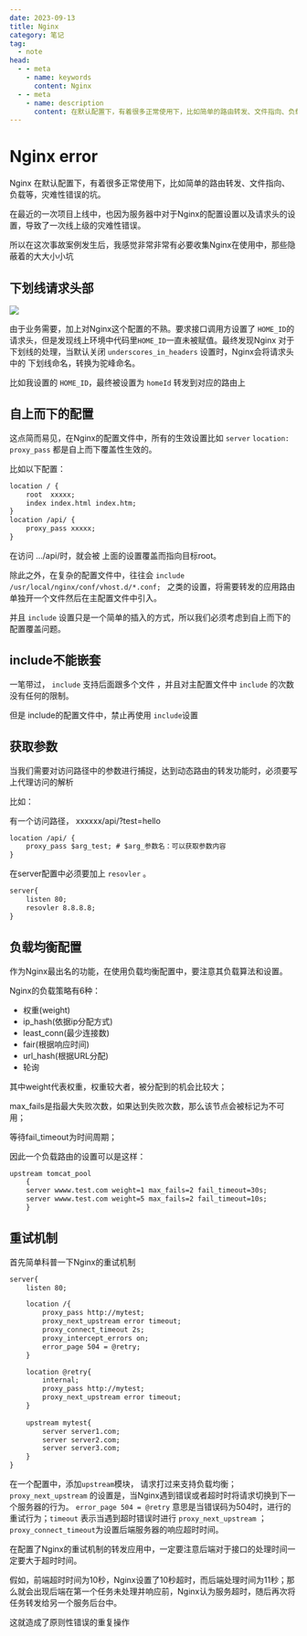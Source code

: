```yaml
---
date: 2023-09-13
title: Nginx
category: 笔记
tag:
  - note
head:
  - - meta
    - name: keywords
      content: Nginx
  - - meta
    - name: description
      content: 在默认配置下，有着很多正常使用下，比如简单的路由转发、文件指向、负载等，灾难性错误的坑
---
```

# Nginx  error

Nginx 在默认配置下，有着很多正常使用下，比如简单的路由转发、文件指向、负载等，灾难性错误的坑。

在最近的一次项目上线中，也因为服务器中对于Nginx的配置设置以及请求头的设置，导致了一次线上级的灾难性错误。

所以在这次事故案例发生后，我感觉非常非常有必要收集Nginx在使用中，那些隐蔽着的大大小小坑

## 下划线请求头部

![](https://leyunone-img.oss-cn-hangzhou.aliyuncs.com/image/2023-09-11/480dfc1f-286b-4785-aaee-7efe4817d9e7.PNG)

由于业务需要，加上对Nginx这个配置的不熟。要求接口调用方设置了 `HOME_ID`的请求头，但是发现线上环境中代码里`HOME_ID`一直未被赋值。最终发现Nginx 对于 下划线的处理，当默认关闭 `underscores_in_headers` 设置时，Nginx会将请求头中的 下划线命名，转换为驼峰命名。

比如我设置的 `HOME_ID`，最终被设置为 `homeId` 转发到对应的路由上

## 自上而下的配置

这点简而易见，在Nginx的配置文件中，所有的生效设置比如 `server` `location:`  `proxy_pass` 都是自上而下覆盖性生效的。

比如以下配置：

```xml
location / {
    root  xxxxx;
    index index.html index.htm;
}
location /api/ {
    proxy_pass xxxxx;
}

```

在访问 .../api/时，就会被 上面的设置覆盖而指向目标root。

除此之外，在复杂的配置文件中，往往会 `include /usr/local/nginx/conf/vhost.d/*.conf; ` 之类的设置，将需要转发的应用路由单独开一个文件然后在主配置文件中引入。

并且 `include` 设置只是一个简单的插入的方式，所以我们必须考虑到自上而下的配置覆盖问题。

## include不能嵌套

一笔带过， `include` 支持后面跟多个文件 ，并且对主配置文件中 `include` 的次数没有任何的限制。

但是 include的配置文件中，禁止再使用 `include`设置

## 获取参数

当我们需要对访问路径中的参数进行捕捉，达到动态路由的转发功能时，必须要写上代理访问的解析

比如：

有一个访问路径， xxxxxx/api/?test=hello

```xml
location /api/ {
    proxy_pass $arg_test; # $arg_参数名：可以获取参数内容
}
```

在server配置中必须要加上 `resovler` 。

```xml 
server{
	listen 80;
	resovler 8.8.8.8;
}
```

## 负载均衡配置

作为Nginx最出名的功能，在使用负载均衡配置中，要注意其负载算法和设置。

Nginx的负载策略有6种：

- 权重(weight)
- ip_hash(依据ip分配方式)
- least_conn(最少连接数)
- fair(根据响应时间)
- url_hash(根据URL分配)
- 轮询

其中weight代表权重，权重较大者，被分配到的机会比较大；

max_fails是指最大失败次数，如果达到失败次数，那么该节点会被标记为不可用；

等待fail_timeout为时间周期；

因此一个负载路由的设置可以是这样：

```xml
upstream tomcat_pool 
    {
	server wwww.test.com weight=1 max_fails=2 fail_timeout=30s;
    server wwww.test.com weight=5 max_fails=2 fail_timeout=10s;
    }
```

## 重试机制

首先简单科普一下Nginx的重试机制

```xml
server{
	listen 80;

	location /{
 		proxy_pass http://mytest;
		proxy_next_upstream error timeout;
		proxy_connect_timeout 2s;
		proxy_intercept_errors on;
		error_page 504 = @retry;
	}

	location @retry{
		internal;
		proxy_pass http://mytest;
		proxy_next_upstream error timeout;
	}
	
	upstream mytest{
		server server1.com;
		server server2.com;
		server server3.com;
	}
}
```

在一个配置中，添加`upstream`模块，  请求打过来支持负载均衡； `proxy_next_upstream` 的设置是，当Nginx遇到错误或者超时时将请求切换到下一个服务器的行为。  `error_page 504 = @retry`  意思是当错误码为504时，进行的重试行为；`timeout` 表示当遇到超时错误时进行 `proxy_next_upstream` ；`proxy_connect_timeout`为设置后端服务器的响应超时时间。

在配置了Nginx的重试机制的转发应用中，一定要注意后端对于接口的处理时间一定要大于超时时间。

假如，前端超时时间为10秒，Nginx设置了10秒超时，而后端处理时间为11秒；那么就会出现后端在第一个任务未处理并响应前，Nginx认为服务超时，随后再次将任务转发给另一个服务后台中。

这就造成了原则性错误的重复操作






